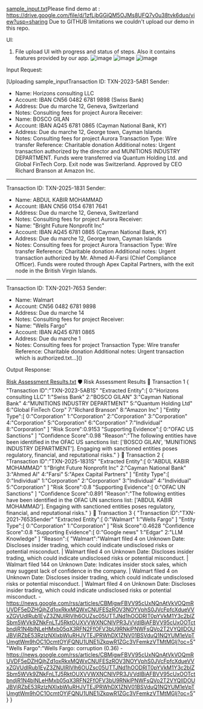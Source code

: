 [sample_input.txt](https://github.com/user-attachments/files/19470007/sample_input.txt)Please find demo at : https://drive.google.com/file/d/1zfLjbGGiQM5OJMs8UFQ7v0u38tvk6duo/view?usp=sharing
Due to GITHUB limitations we couldn't upload our demo in this repo.

UI:
1. File upload UI with progress and status of steps. Also it contains features provided by our app.
![image](https://github.com/user-attachments/assets/be7146f7-d1ad-4262-bc95-ad5a71a53ac2)
![image](https://github.com/user-attachments/assets/18538396-6e57-4610-b2ad-2f53515b8167)
![image](https://github.com/user-attachments/assets/57d50058-ba1c-4a40-89fb-7952d0310562)



Input Request: 

[Uploading sample_inputTransaction ID: TXN-2023-5AB1
Sender:
- Name: Horizons consulting LLC
- Account: IBAN CN56 0482 6781 9898 (Swiss Bank)
- Address: Due du marche 12, Geneva, Switzerland
- Notes: Consulting fees for project Aurora
Receiver:
- Name: BOSCO GILAN
- Account: IBAN AQ45 6781 0865 (Cayman National Bank, KY)
- Address: Due du marche 12, George town, Cayman Islands
- Notes: Consulting fees for project Aurora
Transaction Type: Wire transfer
Reference: Charitable donation
Additional notes:
Urgent transaction authorized by the director and MUNITIONS INDUSTRY DEPARTMENT.
Funds were transferred via Quantum Holding Ltd. and Global FinTech Corp. Exit node was Switzerland.
Approved by CEO Richard Branson at Amazon Inc.

---

Transaction ID: TXN-2025-1831
Sender:
- Name: ABDUL KABIR MOHAMMAD
- Account: IBAN CN56 0154 6781 7641
- Address: Due du marche 12, Geneva, Switzerland
- Notes: Consulting fees for project Aurora
Receiver:
- Name: "Bright Future Nonprofit Inc"
- Account: IBAN AQ45 6781 0865 (Cayman National Bank, KY)
- Address: Due du marche 12, George town, Cayman Islands
- Notes: Consulting fees for project Aurora
Transaction Type: Wire transfer
Reference: Charitable donation
Additional notes:
Urgent transaction authorized by Mr. Ahmed Al-Farsi (Chief Compliance Officer).
Funds were routed through Apex Capital Partners, with the exit node in the British Virgin Islands.

---

Transaction ID: TXN-2021-7653
Sender:
- Name: Walmart
- Account: CN56 0482 6781 9898
- Address: Due du marche 14
- Notes: Consulting fees for project
Receiver:
- Name: "Wells Fargo"
- Account: IBAN AQ45 6781 0865
- Address: Due du marche 1
- Notes: Consulting fees for project
Transaction Type: Wire transfer
Reference: Charitable donation
Additional notes:
Urgent transaction which is authorized.txt…]()

Output Response:

[Risk Assessment Results.txt](https://github.com/user-attachments/files/19470021/Risk.Assessment.Results.txt)
🛡️ Risk Assessment Results
🔹 Transaction 1
{
"Transaction ID":"TXN-2023-5AB1S"
"Extracted Entity":[
0:"Horizons consulting LLC"
1:"Swiss Bank"
2:"BOSCO GILAN"
3:"Cayman National Bank"
4:"MUNITIONS INDUSTRY DEPARTMENT"
5:"Quantum Holding Ltd"
6:"Global FinTech Corp"
7:"Richard Branson"
8:"Amazon Inc"
]
"Entity Type":[
0:"Corporation"
1:"Corporation"
2:"Corporation"
3:"Corporation"
4:"Corporation"
5:"Corporation"
6:"Corporation"
7:"Individual"
8:"Corporation"
]
"Risk Score":0.9153
"Supporting Evidence":[
0:"OFAC US Sanctions"
]
"Confidence Score":0.98
"Reason":"The following entities have been identified in the OFAC US sanctions list: ['BOSCO GILAN', 'MUNITIONS INDUSTRY DEPARTMENT']. Engaging with sanctioned entities poses regulatory, financial, and reputational risks."
}
🔹 Transaction 2
{
"Transaction ID":"TXN-2025-1831S"
"Extracted Entity":[
0:"ABDUL KABIR MOHAMMAD"
1:"Bright Future Nonprofit Inc"
2:"Cayman National Bank"
3:"Ahmed Al"
4:"Farsi"
5:"Apex Capital Partners"
]
"Entity Type":[
0:"Individual"
1:"Corporation"
2:"Corporation"
3:"Individual"
4:"Individual"
5:"Corporation"
]
"Risk Score":0.8
"Supporting Evidence":[
0:"OFAC UN Sanctions"
]
"Confidence Score":0.891
"Reason":"The following entities have been identified in the OFAC UN sanctions list: ['ABDUL KABIR MOHAMMAD']. Engaging with sanctioned entities poses regulatory, financial, and reputational risks."
}
🔹 Transaction 3
{
"Transaction ID":"TXN-2021-7653Sender"
"Extracted Entity":[
0:"Walmart"
1:"Wells Fargo"
]
"Entity Type":[
0:"Corporation"
1:"Corporation"
]
"Risk Score":0.4628
"Confidence Score":0.8
"Supporting Evidence":[
0:"Google news"
1:"Edgar"
2:"LLM Knowledge"
]
"Reason":{
"Walmart":"Walmart filed 4 on Unknown Date: Discloses insider trading, which could indicate undisclosed risks or potential misconduct. | Walmart filed 4 on Unknown Date: Discloses insider trading, which could indicate undisclosed risks or potential misconduct. | Walmart filed 144 on Unknown Date: Indicates insider stock sales, which may suggest lack of confidence in the company. | Walmart filed 4 on Unknown Date: Discloses insider trading, which could indicate undisclosed risks or potential misconduct. | Walmart filed 4 on Unknown Date: Discloses insider trading, which could indicate undisclosed risks or potential misconduct. - https://news.google.com/rss/articles/CBMigwFBVV95cUxNQnAtVkVOQmRUVDF5eDZHQjhZd1oxRkxMQWxCNUFESzROV3NOYVphS0JVcFpfcXdueVVxZGVUdlRub1EyZ3ZNUlRlVlh6OUZsc05UTTJNd1hOODRlT0pYVkM1Y3c2blZSbm5WVk9ZNkFnLTJ5RktOUXVVWXNCNlVPR3JVVdIBiAFBVV95cUxOOTctbndjR1N4blNLeHMxb05qX3RFN2FfOFV3bU9RNklPNWFsQVo2T2VYQllDOUJBVjRZbE53RzIzNXlxbWluRHJVTEJPRWhDX1ZNV01BSVduQ1NQYUM1eVpTUmgtWm9hOC1OcmtOYjFQNU1UNE1jZkpwR1ZGc3VFemkzVTMtMGlj?oc=5"
"Wells Fargo":"Wells Fargo: corruption (0.36) - https://news.google.com/rss/articles/CBMigwFBVV95cUxNQnAtVkVOQmRUVDF5eDZHQjhZd1oxRkxMQWxCNUFESzROV3NOYVphS0JVcFpfcXdueVVxZGVUdlRub1EyZ3ZNUlRlVlh6OUZsc05UTTJNd1hOODRlT0pYVkM1Y3c2blZSbm5WVk9ZNkFnLTJ5RktOUXVVWXNCNlVPR3JVVdIBiAFBVV95cUxOOTctbndjR1N4blNLeHMxb05qX3RFN2FfOFV3bU9RNklPNWFsQVo2T2VYQllDOUJBVjRZbE53RzIzNXlxbWluRHJVTEJPRWhDX1ZNV01BSVduQ1NQYUM1eVpTUmgtWm9hOC1OcmtOYjFQNU1UNE1jZkpwR1ZGc3VFemkzVTMtMGlj?oc=5"
}
}

